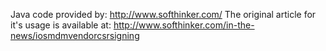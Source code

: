 Java code provided by: http://www.softhinker.com/
The original article for it's usage is available at: http://www.softhinker.com/in-the-news/iosmdmvendorcsrsigning
